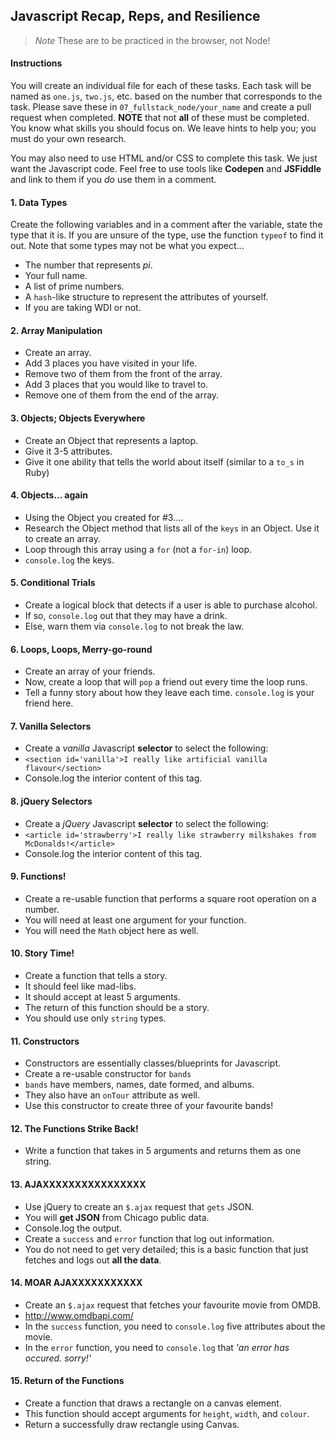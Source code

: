 ## Javascript Recap, Reps, and Resilience

> *Note* These are to be practiced in the browser, not Node!

#### Instructions

You will create an individual file for each of these tasks. Each task will be named as `one.js`, `two.js`, etc. based on the number that corresponds to the task. Please save these in `07_fullstack_node/your_name` and create a pull request when completed. **NOTE** that not **all** of these must be completed. You know what skills you should focus on. We leave hints to help you; you must do your own research.

You may also need to use HTML and/or CSS to complete this task. We just want the Javascript code. Feel free to use tools like **Codepen** and **JSFiddle** and link to them if you *do* use them in a comment.

#### 1. Data Types

Create the following variables and in a comment after the variable, state the type that it is. If you are unsure of the type, use the function `typeof` to find it out. Note that some types may not be what you expect...

* The number that represents *pi*.
* Your full name.
* A list of prime numbers.
* A `hash`-like structure to represent the attributes of yourself.
* If you are taking WDI or not.

#### 2. Array Manipulation

* Create an array.
* Add 3 places you have visited in your life.
* Remove two of them from the front of the array.
* Add 3 places that you would like to travel to.
* Remove one of them from the end of the array.

#### 3. Objects; Objects Everywhere

* Create an Object that represents a laptop.
* Give it 3-5 attributes.
* Give it one ability that tells the world about itself (similar to a `to_s` in Ruby)

#### 4. Objects... again

* Using the Object you created for #3....
* Research the Object method that lists all of the `keys` in an Object. Use it to create an array.
* Loop through this array using a `for` (not a `for-in`) loop.
* `console.log` the keys.

#### 5. Conditional Trials

* Create a logical block that detects if a user is able to purchase alcohol.
* If so, `console.log` out that they may have a drink.
* Else, warn them via `console.log` to not break the law.

#### 6. Loops, Loops, Merry-go-round

* Create an array of your friends.
* Now, create a loop that will `pop` a friend out every time the loop runs.
* Tell a funny story about how they leave each time. `console.log` is your friend here.

#### 7. Vanilla Selectors

* Create a *vanilla* Javascript **selector** to select the following:
* `<section id='vanilla'>I really like artificial vanilla flavour</section>`
* Console.log the interior content of this tag.

#### 8. jQuery Selectors

* Create a *jQuery* Javascript **selector** to select the following:
* `<article id='strawberry'>I really like strawberry milkshakes from McDonalds!</article>`
* Console.log the interior content of this tag.

#### 9. Functions!

* Create a re-usable function that performs a square root operation on a number.
* You will need at least one argument for your function.
* You will need the `Math` object here as well.

#### 10. Story Time!

* Create a function that tells a story.
* It should feel like mad-libs.
* It should accept at least 5 arguments.
* The return of this function should be a story.
* You should use only `string` types.

#### 11. Constructors

* Constructors are essentially classes/blueprints for Javascript.
* Create a re-usable constructor for `bands`
* `bands` have members, names, date formed, and albums.
* They also have an `onTour` attribute as well.
* Use this constructor to create three of your favourite bands!

#### 12. The Functions Strike Back!

* Write a function that takes in 5 arguments and returns them as one string.

#### 13. AJAXXXXXXXXXXXXXXXX

* Use jQuery to create an `$.ajax` request that `gets` JSON.
* You will **get JSON** from Chicago public data.
* Console.log the output.
* Create a `success` and `error` function that log out information.
* You do not need to get very detailed; this is a basic function that just fetches and logs out **all the data**.

#### 14. MOAR AJAXXXXXXXXXXX

* Create an `$.ajax` request that fetches your favourite movie from OMDB.
* http://www.omdbapi.com/
* In the `success` function, you need to `console.log` five attributes about the movie.
* In the `error` function, you need to `console.log` that *'an error has occured. sorry!'*

#### 15. Return of the Functions

* Create a function that draws a rectangle on a canvas element.
* This function should accept arguments for `height`, `width`, and `colour`.
* Return a successfully draw rectangle using Canvas.
